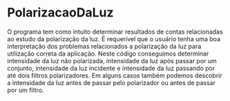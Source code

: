 # PolarizacaoDaLuz
 O programa tem como intuito determinar resultados de contas relacionadas ao estudo da polarização da luz. É requerível que o usuário tenha uma boa interpretação dos problemas relacionados a polarização da luz para utilização correta da aplicação. Neste código conseguimos determinar intensidade da luz não polarizada, intensidade da luz após passar por um conjunto, intensidade da luz incidente e intensidade da luz passando por até dois filtros polarizadores. Em alguns casos também podemos descobrir a intensidade da luz antes de passar pelo polarizador ou antes de passar por um filtro.
